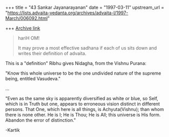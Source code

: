 +++
title = "43 Sankar Jayanarayanan"
date = "1997-03-11"
upstream_url = "https://lists.advaita-vedanta.org/archives/advaita-l/1997-March/006092.html"

+++
[Archive link](https://lists.advaita-vedanta.org/archives/advaita-l/1997-March/006092.html)

> hariH OM!
>
> It may prove a most effective sadhana if each of us sits down and writes
> their definition of advaita.
>

This is a "definition" Ribhu gives Nidagha, from the Vishnu Purana:

"Know this whole universe to be the one undivided nature of the supreme being,
entitled Vasudeva."

...

"Even as the same sky is apparently diversified as white or blue, so Self,
which is in Truth but one, appears to erroneous vision distinct in different
persons. That One, which here is all things, is Achyuta(Vishnu); than whom
there is none other. He is I; He is Thou; He is All; this universe is His form.
Abandon the error of distinction."

-Kartik

